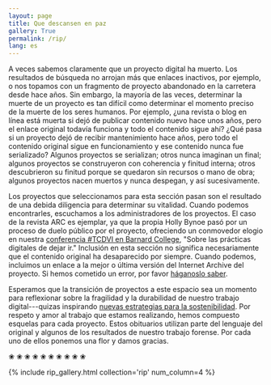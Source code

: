 ```yaml
---
layout: page
title: Que descansen en paz
gallery: True
permalink: /rip/
lang: es
---
```


A veces sabemos claramente que un proyecto digital ha muerto. Los resultados de búsqueda no arrojan más que enlaces inactivos, por ejemplo, o nos topamos con un fragmento de proyecto abandonado en la carretera desde hace años. Sin embargo, la mayoría de las veces, determinar la muerte de un proyecto es tan difícil como determinar el momento preciso de la muerte de los seres humanos. Por ejemplo, ¿una revista o blog en línea está muerta si dejó de publicar contenido nuevo hace unos años, pero el enlace original todavía funciona y todo el contenido sigue ahí? ¿Qué pasa si un proyecto dejó de recibir mantenimiento hace años, pero todo el contenido original sigue en funcionamiento y ese contenido nunca fue serializado? Algunos proyectos se serializan; otros nunca imaginan un final; algunos proyectos se construyeron con coherencia y finitud interna; otros descubrieron su finitud porque se quedaron sin recursos o mano de obra; algunos proyectos nacen muertos y nunca despegan, y así sucesivamente.

Los proyectos que seleccionamos para esta sección pasan son el resultado de una debida diligencia para determinar su vitalidad. Cuando podemos encontrarles, escuchamos a los administradores de los proyectos. El caso de la revista ARC es ejemplar, ya que la propia Holly Bynoe pasó por un proceso de duelo público por el proyecto, ofreciendo un conmovedor elogio en nuestra [conferencia #TCDVI en Barnard College](https://thecaribbeandigital.org/2019/), "Sobre las prácticas digitales de dejar ir." Inclusión en esta sección no significa necesariamente que el contenido original ha desaparecido por siempre. Cuando podemos, incluimos un enlace a la mejor o última versión del Internet Archive del proyecto. Si hemos cometido un error, por favor [háganoslo saber](https://forms.gle/7VwQcbgiGiBMqZmv9).

Esperamos que la transición de proyectos a este espacio sea un momento para reflexionar sobre la fragilidad y la durabilidad de nuestro trabajo digital---quizas inspirando [nuevas estrategias para la sostenibilidad](https://endings.uvic.ca/principles.html). Por respeto y amor al trabajo que estamos realizando, hemos compuesto esquelas para cada proyecto. Estos obituarios utilizan parte del lenguaje del original y algunos de los resultados de nuestro trabajo forense. Por cada uno de ellos ponemos una flor y damos gracias.

<p class="text-center display-4">❀ ❀ ❀ ❀ ❀ ❀ ❀ ❀ ❀ ❀</p>

{% include rip_gallery.html collection='rip' num_column=4 %}
